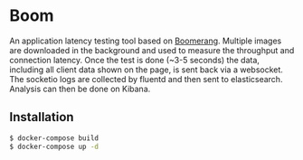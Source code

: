 # Boom
An application latency testing tool based on [Boomerang](https://github.com/SOASTA/boomerang).
Multiple images are downloaded in the background and used to measure the throughput and connection latency. Once the test is done (~3-5 seconds) the data, including all client data shown on the page, is sent back via a websocket. The socketio logs are collected by fluentd and then sent to elasticsearch. Analysis can then be done on Kibana. 

## Installation

```sh
$ docker-compose build
$ docker-compose up -d
```

